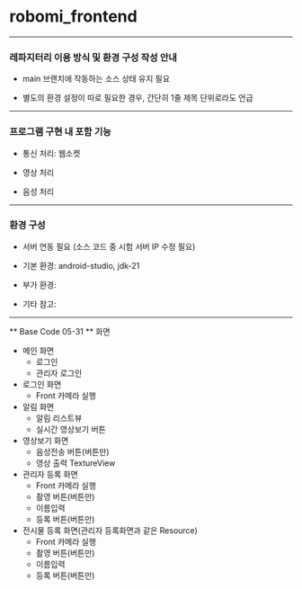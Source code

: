 # robomi_frontend

---

### 레파지터리 이용 방식 및 환경 구성 작성 안내

* main 브랜치에 작동하는 소스 상태 유지 필요

* 별도의 환경 설정이 따로 필요한 경우, 간단히 1줄 제목 단위로라도 언급

---

### 프로그램 구현 내 포함 기능

* 통신 처리: 웹소켓

* 영상 처리

* 음성 처리

---

### 환경 구성

* 서버 연동 필요 (소스 코드 중 시험 서버 IP 수정 필요)

* 기본 환경: android-studio, jdk-21

* 부가 환경: 

* 기타 참고: 

---

** Base Code 05-31 **
화면
- 메인 화면
    - 로그인
    - 관리자 로그인
- 로그인 화면
    - Front 카메라 실행
- 알림 화면
    - 알림 리스트뷰
    - 실시간 영상보기 버튼
- 영상보기 화면
    - 음성전송 버튼(버튼만)
    - 영상 출력 TextureView
- 관리자 등록 화면
    - Front 카메라 실행
    - 촬영 버튼(버튼만)
    - 이름입력
    - 등록 버튼(버튼만)
- 전시물 등록 화면(관리자 등록화면과 같은 Resource)
    - Front 카메라 실행
    - 촬영 버튼(버튼만)
    - 이름입력
    - 등록 버튼(버튼만)

